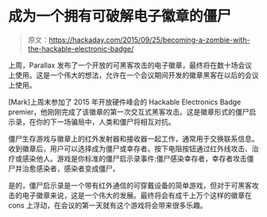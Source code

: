 # 成为一个拥有可破解电子徽章的僵尸

> 原文：<https://hackaday.com/2015/09/25/becoming-a-zombie-with-the-hackable-electronic-badge/>

上周，Parallax 发布了一个开放的可黑客攻击的电子徽章，最终将在数十场会议上使用。这是一个伟大的想法，允许在一个会议期间开发的徽章黑客在以后的会议上使用。

[Mark]上周末参加了 2015 年开放硬件峰会的 Hackable Electronics Badge premier，他刚刚完成了该徽章的第一次交互式黑客攻击。这是徽章形式的僵尸启示录，在你的下一场骗局中，人类和僵尸将相互对抗。

僵尸生存游戏与徽章上的红外发射器和接收器一起工作，通常用于交换联系信息。收到徽章后，用户可以选择成为僵尸或幸存者。按下电阻按钮通过红外线攻击、治疗或感染他人。游戏是你标准的僵尸启示录事件:僵尸感染幸存者，幸存者攻击僵尸并治愈感染者，感染者变成僵尸。

是的，僵尸启示录是一个带有红外通信的可穿戴设备的简单游戏，但对于可黑客攻击的电子徽章来说，这是一个伟大的发展。最终将会有成千上万个这样的徽章在 cons 上浮动，在会议的第一天就有这个游戏将会带来很多乐趣。